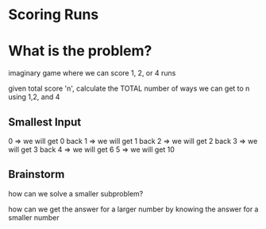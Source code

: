 # Scoring Runs

# What is the problem?

imaginary game where we can score 1, 2, or 4 runs

given total score 'n', calculate the TOTAL number of ways we can get to n using 1,2, and 4

## Smallest Input

0 => we will get 0 back
1 => we will get 1 back
2 => we will get 2 back
3 => we will get 3 back
4 => we will get 6
5 => we will get 10

## Brainstorm

how can we solve a smaller subproblem?

how can we get the answer for a larger number by knowing the answer for a smaller number
